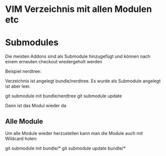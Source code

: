 # VIM Verzeichnis mit allen Modulen etc

# Submodules

Die meisten Addons sind als Submodule hinzugefügt und können nach einem erneuten checkout wiedergeholt werden

Beispiel nerdtree:

Verzeichnis ist angelegt bundle/nerdtree. Es wurde als Submodule angelegt ist aber leer.

git submodule init bundle/nerdtree
git submodule update

Dann ist das Modul wieder da


## Alle Module
Um alle Module wieder herzustellen kann man die Module auch mit Wildcard holen:

git submodule init bundle/*
git submodule update bundle/*
